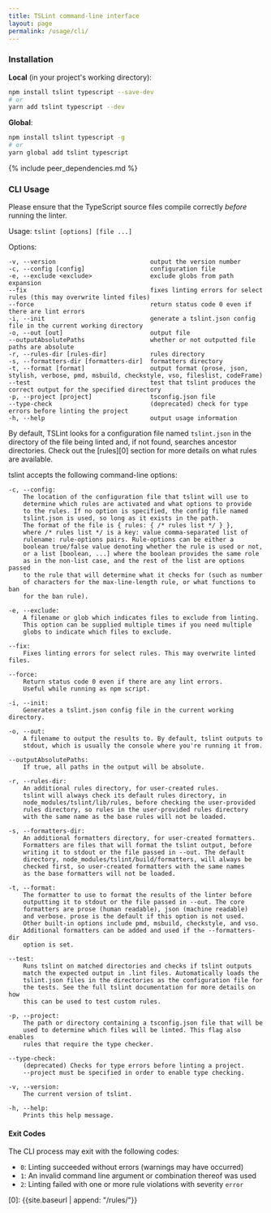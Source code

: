 ```yaml
---
title: TSLint command-line interface
layout: page
permalink: /usage/cli/
---
```


### Installation

__Local__ (in your project's working directory):

```sh
npm install tslint typescript --save-dev
# or
yarn add tslint typescript --dev
```

__Global__:

```sh
npm install tslint typescript -g
# or
yarn global add tslint typescript
```

{% include peer_dependencies.md %}

### CLI Usage

Please ensure that the TypeScript source files compile correctly _before_ running the linter.

Usage: `tslint [options] [file ...]`

Options:

```
-v, --version                          output the version number
-c, --config [config]                  configuration file
-e, --exclude <exclude>                exclude globs from path expansion
--fix                                  fixes linting errors for select rules (this may overwrite linted files)
--force                                return status code 0 even if there are lint errors
-i, --init                             generate a tslint.json config file in the current working directory
-o, --out [out]                        output file
--outputAbsolutePaths                  whether or not outputted file paths are absolute
-r, --rules-dir [rules-dir]            rules directory
-s, --formatters-dir [formatters-dir]  formatters directory
-t, --format [format]                  output format (prose, json, stylish, verbose, pmd, msbuild, checkstyle, vso, fileslist, codeFrame)
--test                                 test that tslint produces the correct output for the specified directory
-p, --project [project]                tsconfig.json file
--type-check                           (deprecated) check for type errors before linting the project
-h, --help                             output usage information
```

By default, TSLint looks for a configuration file named `tslint.json` in the directory
of the file being linted and, if not found, searches ancestor directories. Check out the [rules][0] section for more details on what rules are available.

tslint accepts the following command-line options:

```
-c, --config:
    The location of the configuration file that tslint will use to
    determine which rules are activated and what options to provide
    to the rules. If no option is specified, the config file named
    tslint.json is used, so long as it exists in the path.
    The format of the file is { rules: { /* rules list */ } },
    where /* rules list */ is a key: value comma-separated list of
    rulename: rule-options pairs. Rule-options can be either a
    boolean true/false value denoting whether the rule is used or not,
    or a list [boolean, ...] where the boolean provides the same role
    as in the non-list case, and the rest of the list are options passed
    to the rule that will determine what it checks for (such as number
    of characters for the max-line-length rule, or what functions to ban
    for the ban rule).

-e, --exclude:
    A filename or glob which indicates files to exclude from linting.
    This option can be supplied multiple times if you need multiple
    globs to indicate which files to exclude.

--fix:
    Fixes linting errors for select rules. This may overwrite linted files.

--force:
    Return status code 0 even if there are any lint errors.
    Useful while running as npm script.

-i, --init:
    Generates a tslint.json config file in the current working directory.

-o, --out:
    A filename to output the results to. By default, tslint outputs to
    stdout, which is usually the console where you're running it from.

--outputAbsolutePaths:
    If true, all paths in the output will be absolute.

-r, --rules-dir:
    An additional rules directory, for user-created rules.
    tslint will always check its default rules directory, in
    node_modules/tslint/lib/rules, before checking the user-provided
    rules directory, so rules in the user-provided rules directory
    with the same name as the base rules will not be loaded.

-s, --formatters-dir:
    An additional formatters directory, for user-created formatters.
    Formatters are files that will format the tslint output, before
    writing it to stdout or the file passed in --out. The default
    directory, node_modules/tslint/build/formatters, will always be
    checked first, so user-created formatters with the same names
    as the base formatters will not be loaded.

-t, --format:
    The formatter to use to format the results of the linter before
    outputting it to stdout or the file passed in --out. The core
    formatters are prose (human readable), json (machine readable)
    and verbose. prose is the default if this option is not used.
    Other built-in options include pmd, msbuild, checkstyle, and vso.
    Additional formatters can be added and used if the --formatters-dir
    option is set.

--test:
    Runs tslint on matched directories and checks if tslint outputs
    match the expected output in .lint files. Automatically loads the
    tslint.json files in the directories as the configuration file for
    the tests. See the full tslint documentation for more details on how
    this can be used to test custom rules.

-p, --project:
    The path or directory containing a tsconfig.json file that will be
    used to determine which files will be linted. This flag also enables
    rules that require the type checker.

--type-check:
    (deprecated) Checks for type errors before linting a project.
    --project must be specified in order to enable type checking.

-v, --version:
    The current version of tslint.

-h, --help:
    Prints this help message.
```

#### Exit Codes

The CLI process may exit with the following codes:

- `0`: Linting succeeded without errors (warnings may have occurred)
- `1`: An invalid command line argument or combination thereof was used
- `2`: Linting failed with one or more rule violations with severity `error`

[0]: {{site.baseurl | append: "/rules/"}}
